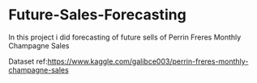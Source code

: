 # Future-Sales-Forecasting
In this project i did forecasting of future sells of Perrin Freres Monthly Champagne Sales

Dataset ref:https://www.kaggle.com/galibce003/perrin-freres-monthly-champagne-sales
